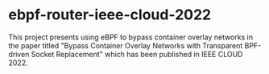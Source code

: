 # ebpf-router-ieee-cloud-2022
This project presents using eBPF to bypass container overlay networks in the paper titled "Bypass Container Overlay Networks with Transparent BPF-driven Socket Replacement" which has been published in IEEE CLOUD 2022.
